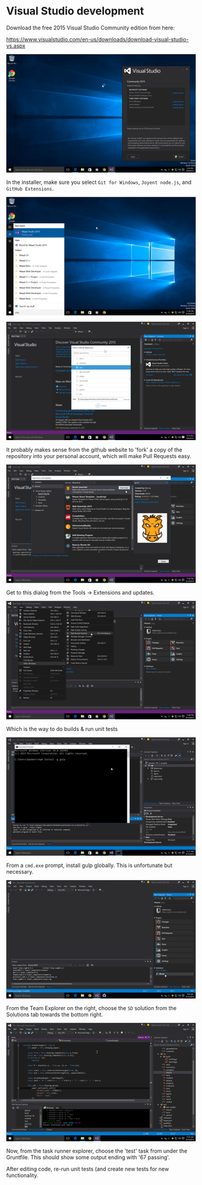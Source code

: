 Visual Studio development
=========================

Download the free 2015 Visual Studio Community edition from here:

https://www.visualstudio.com/en-us/downloads/download-visual-studio-vs.aspx

![installation options](1_vs_options.png)

In the installer, make sure you select `Git for Windows`, `Joyent
node.js`, and `GitHub Extensions`.

![open VS from start menu](2_open_vs.png)

![From the Team Explorer, clone the sd.js repo](3_vs_clone.png)

It probably makes sense from the github website to 'fork' a copy of
the repository into your personal account, which will make Pull
Requests easy.

![Install the Grunt Launcher extension](4_install_grunt_launcher.png)

Get to this dialog from the Tools -> Extensions and updates.

![Show the task runner explorer](5_show_task_runner_explorer.png)

Which is the way to do builds & run unit tests

![install gulp globally](6_install_gulp.png)

From a `cmd.exe` prompt, install gulp globally.  This is unfortunate
but necessary.

![Ready to open the project](7_open_solution.png)

From the Team Explorer on the right, choose the `SD` solution from the
Solutions tab towards the bottom right.

![Run unit tests](8_running_tests.png)

Now, from the task runner explorer, choose the 'test' task from under
the Gruntfile.  This should show some output ending with '67 passing'.

After editing code, re-run unit tests (and create new tests for new
functionality.
